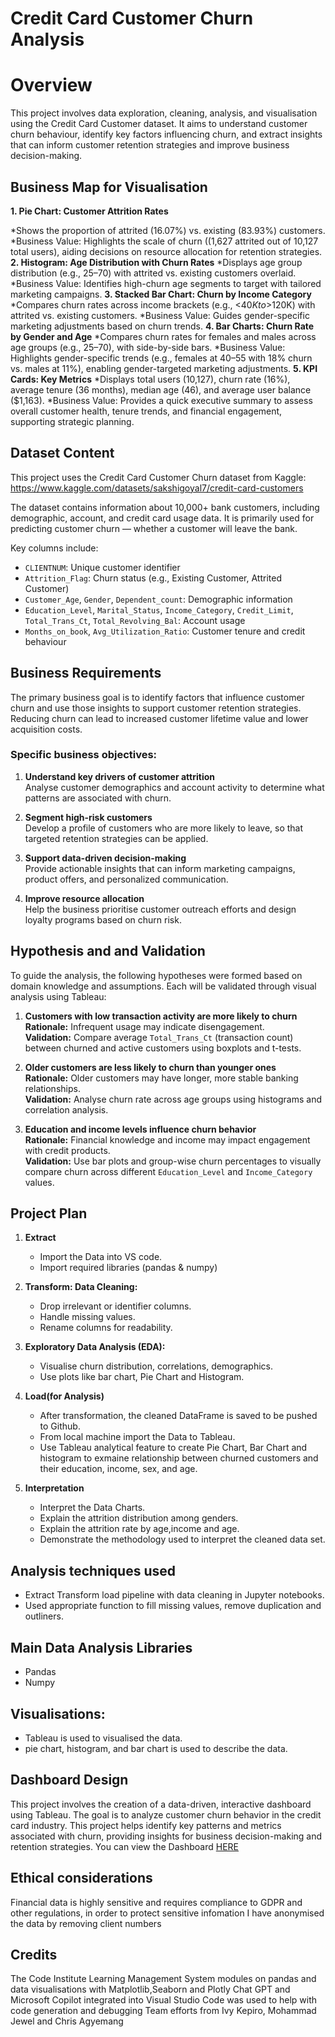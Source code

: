 # Credit Card Customer Churn Analysis

# Overview

This project involves data exploration, cleaning, analysis, and visualisation using the Credit Card Customer dataset. It aims to understand customer churn behaviour, identify key factors influencing churn, and extract insights that can inform customer retention strategies and improve business decision-making.

## Business Map for Visualisation

**1. Pie Chart: Customer Attrition Rates**

  *Shows the proportion of attrited (16.07%) vs. existing (83.93%) customers.
  *Business Value: Highlights the scale of churn ((1,627 attrited out of 10,127 total users), aiding decisions on resource allocation for retention strategies.
**2. Histogram: Age Distribution with Churn Rates**
  *Displays age group distribution (e.g., 25–70) with attrited vs. existing customers overlaid.
  *Business Value: Identifies high-churn age segments to target with tailored marketing campaigns.
**3. Stacked Bar Chart: Churn by Income Category**
  *Compares churn rates across income brackets (e.g., <$40K to >$120K) with attrited vs. existing customers.
  *Business Value: Guides gender-specific marketing adjustments based on churn trends.
**4. Bar Charts: Churn Rate by Gender and Age**
   *Compares churn rates for females and males across age groups (e.g., 25–70), with side-by-side bars.
   *Business Value: Highlights gender-specific trends (e.g., females at 40–55 with 18% churn vs. males at 11%), enabling gender-targeted marketing adjustments.
**5. KPI Cards: Key Metrics**
   *Displays total users (10,127), churn rate (16%), average tenure (36 months), median age (46), and average user balance ($1,163).
   *Business Value: Provides a quick executive summary to assess overall customer health, tenure trends, and financial engagement, supporting strategic planning.

## Dataset Content

This project uses the Credit Card Customer Churn dataset from Kaggle:
https://www.kaggle.com/datasets/sakshigoyal7/credit-card-customers

The dataset contains information about 10,000+ bank customers, including demographic, account, and credit card usage data. It is primarily used for predicting customer churn — whether a customer will leave the bank.

Key columns include:
 - `CLIENTNUM`: Unique customer identifier
 - `Attrition_Flag`: Churn status (e.g., Existing Customer, Attrited Customer)
 - `Customer_Age`, `Gender`, `Dependent_count`: Demographic information
 - `Education_Level`, `Marital_Status`, `Income_Category`, `Credit_Limit`, `Total_Trans_Ct`, `Total_Revolving_Bal`: Account usage
 - `Months_on_book`, `Avg_Utilization_Ratio`: Customer tenure and credit behaviour

## Business Requirements
The primary business goal is to identify factors that influence customer churn and use those insights to support customer retention strategies. Reducing churn can lead to increased customer lifetime value and lower acquisition costs.

### Specific business objectives:
1. **Understand key drivers of customer attrition**  
   Analyse customer demographics and account activity to determine what patterns are associated with churn.

2. **Segment high-risk customers**  
   Develop a profile of customers who are more likely to leave, so that targeted retention strategies can be applied.

3. **Support data-driven decision-making**  
   Provide actionable insights that can inform marketing campaigns, product offers, and personalized communication.

4. **Improve resource allocation**  
   Help the business prioritise customer outreach efforts and design loyalty programs based on churn risk.

## Hypothesis and and Validation
To guide the analysis, the following hypotheses were formed based on domain knowledge and assumptions. Each will be validated through visual analysis using Tableau:

1. **Customers with low transaction activity are more likely to churn**  
   **Rationale:** Infrequent usage may indicate disengagement.  
   **Validation:** Compare average `Total_Trans_Ct` (transaction count) between churned and active customers using boxplots and t-tests.

2. **Older customers are less likely to churn than younger ones**  
   **Rationale:** Older customers may have longer, more stable banking relationships.  
   **Validation:** Analyse churn rate across age groups using histograms and correlation analysis.

3. **Education and income levels influence churn behavior**  
   **Rationale:** Financial knowledge and income may impact engagement with credit products.  
   **Validation:** Use bar plots and group-wise churn percentages to visually compare churn across different `Education_Level` and `Income_Category` values.

## Project Plan

1. **Extract**

    * Import the Data into VS code.
    * Import required libraries (pandas & numpy)
 
 2. **Transform:  Data Cleaning:**

    * Drop irrelevant or identifier columns.
    * Handle missing values.
    * Rename columns for readability.
    
3. **Exploratory Data Analysis (EDA):**

   * Visualise churn distribution, correlations, demographics.
   * Use plots like bar chart, Pie Chart and Histogram.

4. **Load(for Analysis)**

   * After transformation, the cleaned DataFrame is saved to be pushed to Github.
   * From local machine import the Data to Tableau. 
   * Use Tableau analytical feature to create Pie Chart, Bar Chart and histogram to exmaine relationship between churned customers and their education, income, sex, and age.

5. **Interpretation**
   
    * Interpret the Data Charts. 
    * Explain the attrition distribution among genders.
    * Explain the attrition rate by age,income and age.
    * Demonstrate the methodology used to interpret the cleaned data set. 

## Analysis techniques used

  * Extract Transform load pipeline with data cleaning in Jupyter notebooks.
  * Used appropriate function to fill missing values, remove duplication and outliners. 

## Main Data Analysis Libraries
  * Pandas
  * Numpy

## Visualisations:
  * Tableau is used to visualised the data.
  * pie chart, histogram, and bar chart is used to describe the data. 

## Dashboard Design

This project involves the creation of a data-driven, interactive dashboard using Tableau. The goal is to analyze customer churn behavior in the credit card industry. This project helps identify key patterns and metrics associated with churn, providing insights for business decision-making and retention strategies.
You can view the Dashboard [HERE](https://public.tableau.com/app/profile/ivy.kepiro/viz/CreditCardCustomerChurnAnalysis_17502543802840/Dashboard1)

## Ethical considerations

Financial data is highly sensitive and requires compliance to GDPR and other regulations, in order to protect sensitive infomation I have anonymised the data by removing client numbers

## Credits

The Code Institute Learning Management System modules on pandas and data visualisations with Matplotlib,Seaborn and Plotly
Chat GPT and Microsoft Copilot integrated into Visual Studio Code was used to help with code generation and debugging
Team efforts from Ivy Kepiro, Mohammad Jewel and Chris Agyemang








